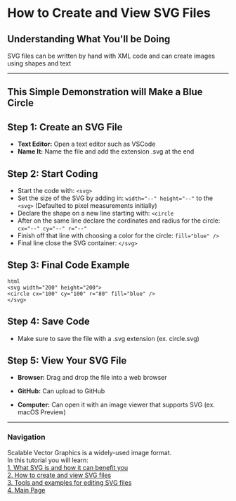 # How to Create and View SVG Files     
     
## Understanding What You'll be Doing      
SVG files can be written by hand with XML code and can create images using shapes and text     
        
----      
## This Simple Demonstration will Make a Blue Circle       
        
## Step 1: Create an SVG File      
- **Text Editor:** Open a text editor such as VSCode       
- **Name It:** Name the file and add the extension .svg at the end       
       
## Step 2: Start Coding       
- Start the code with: `<svg>`       
- Set the size of the SVG by adding in: `width="--" height="--"` to the `<svg>` (Defaulted to pixel measurements initially)       
- Declare the shape on a new line starting with: `<circle`       
- After on the same line declare the cordinates and radius for the circle: `cx="--" cy="--" r="--"`       
- Finish off that line with choosing a color for the circle: `fill="blue" />`       
- Final line close the SVG container: `</svg>`       
       
## Step 3: Final Code Example       
`html`       
`<svg width="200" height="200">`       
  `<circle cx="100" cy="100" r="80" fill="blue" />`       
`</svg>`    

## Step 4: Save Code       
- Make sure to save the file with a .svg extension (ex. circle.svg)       
       
## Step 5: View Your SVG File       
- **Browser:** Drag and drop the file into a web browser       
       
- **GitHub:** Can upload to GitHub       
       
- **Computer:** Can open it with an image viewer that supports SVG (ex. macOS Preview)       
       
       
----             
             
### Navigation      
Scalable Vector Graphics is a widely-used image format.      
In this tutorial you will learn:      
[1. What SVG is and how it can benefit you](1Benefits.md)      
[2. How to create and view SVG files](2Details.md)      
[3. Tools and examples for editing SVG files](3Examples.md)      
[4. Main Page](README.md)      

